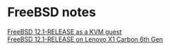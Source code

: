 # FreeBSD notes
[FreeBSD 12.1-RELEASE as a KVM guest](12.1-kvm_guest/README.md)  
[FreeBSD 12.1-RELEASE on Lenovo X1 Carbon 6th Gen](12.1-X1_Carbon/README.md)  
